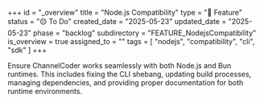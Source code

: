 +++
id = "_overview"
title = "Node.js Compatibility"
type = "🌟 Feature"
status = "🟡 To Do"
created_date = "2025-05-23"
updated_date = "2025-05-23"
phase = "backlog"
subdirectory = "FEATURE_NodejsCompatibility"
is_overview = true
assigned_to = ""
tags = [ "nodejs", "compatibility", "cli", "sdk" ]
+++

Ensure ChannelCoder works seamlessly with both Node.js and Bun runtimes. This includes fixing the CLI shebang, updating build processes, managing dependencies, and providing proper documentation for both runtime environments.

